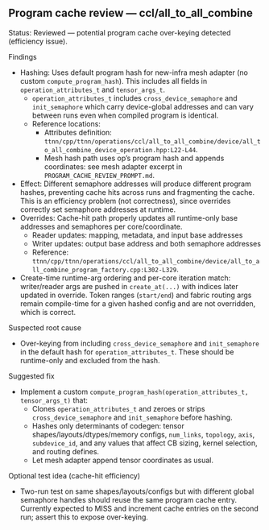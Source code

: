 ## Program cache review — ccl/all_to_all_combine

Status: Reviewed — potential program cache over-keying detected (efficiency issue).

Findings
- Hashing: Uses default program hash for new-infra mesh adapter (no custom `compute_program_hash`). This includes all fields in `operation_attributes_t` and `tensor_args_t`.
  - `operation_attributes_t` includes `cross_device_semaphore` and `init_semaphore` which carry device-global addresses and can vary between runs even when compiled program is identical.
  - Reference locations:
    - Attributes definition: `ttnn/cpp/ttnn/operations/ccl/all_to_all_combine/device/all_to_all_combine_device_operation.hpp:L22-L44`.
    - Mesh hash path uses op’s program hash and appends coordinates: see mesh adapter excerpt in `PROGRAM_CACHE_REVIEW_PROMPT.md`.
- Effect: Different semaphore addresses will produce different program hashes, preventing cache hits across runs and fragmenting the cache. This is an efficiency problem (not correctness), since overrides correctly set semaphore addresses at runtime.
- Overrides: Cache-hit path properly updates all runtime-only base addresses and semaphores per core/coordinate.
  - Reader updates: mapping, metadata, and input base addresses
  - Writer updates: output base address and both semaphore addresses
  - Reference: `ttnn/cpp/ttnn/operations/ccl/all_to_all_combine/device/all_to_all_combine_program_factory.cpp:L302-L329`.
- Create-time runtime-arg ordering and per-core iteration match: writer/reader args are pushed in `create_at(...)` with indices later updated in override. Token ranges (`start/end`) and fabric routing args remain compile-time for a given hashed config and are not overridden, which is correct.

Suspected root cause
- Over-keying from including `cross_device_semaphore` and `init_semaphore` in the default hash for `operation_attributes_t`. These should be runtime-only and excluded from the hash.

Suggested fix
- Implement a custom `compute_program_hash(operation_attributes_t, tensor_args_t)` that:
  - Clones `operation_attributes_t` and zeroes or strips `cross_device_semaphore` and `init_semaphore` before hashing.
  - Hashes only determinants of codegen: tensor shapes/layouts/dtypes/memory configs, `num_links`, `topology`, `axis`, `subdevice_id`, and any values that affect CB sizing, kernel selection, and routing defines.
  - Let mesh adapter append tensor coordinates as usual.

Optional test idea (cache-hit efficiency)
- Two-run test on same shapes/layouts/configs but with different global semaphore handles should reuse the same program cache entry. Currently expected to MISS and increment cache entries on the second run; assert this to expose over-keying.
